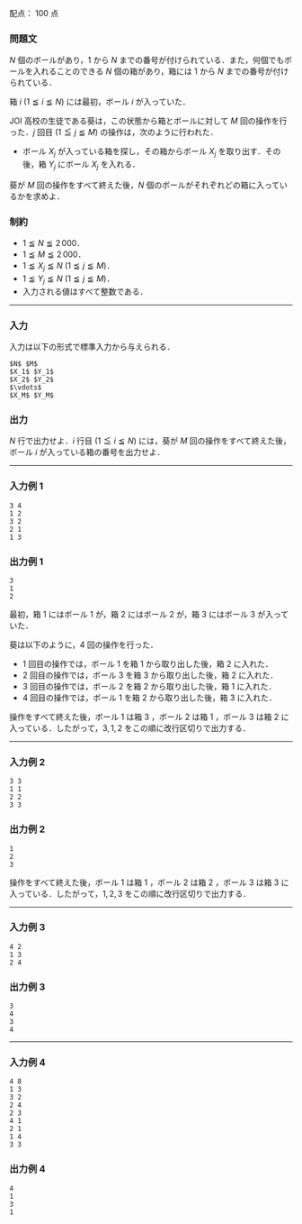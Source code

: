 配点： $100$ 点

### 問題文

$N$ 個のボールがあり，$1$ から $N$ までの番号が付けられている．また，何個でもボールを入れることのできる $N$ 個の箱があり，箱には $1$ から $N$ までの番号が付けられている．

箱 $i$ ($1 \leqq i \leqq N$) には最初，ボール $i$ が入っていた．

JOI 高校の生徒である葵は，この状態から箱とボールに対して $M$ 回の操作を行った．$j$ 回目 ($1 \leqq j \leqq M$) の操作は，次のように行われた．

- ボール $X_j$ が入っている箱を探し，その箱からボール $X_j$ を取り出す．その後，箱 $Y_j$ にボール $X_j$ を入れる．

葵が $M$ 回の操作をすべて終えた後，$N$ 個のボールがそれぞれどの箱に入っているかを求めよ．

### 制約

- $1 \leqq N \leqq 2\,000$．
- $1 \leqq M \leqq 2\,000$．
- $1 \leqq X_j \leqq N$ ($1 \leqq j \leqq M$)．
- $1 \leqq Y_j \leqq N$ ($1 \leqq j \leqq M$)．
- 入力される値はすべて整数である．

---

### 入力

入力は以下の形式で標準入力から与えられる．

~~~
$N$ $M$
$X_1$ $Y_1$
$X_2$ $Y_2$
$\vdots$
$X_M$ $Y_M$
~~~

### 出力

$N$ 行で出力せよ．$i$ 行目 ($1 \leqq i \leqq N$) には，葵が $M$ 回の操作をすべて終えた後，ボール $i$ が入っている箱の番号を出力せよ．

---

### 入力例 1

~~~
3 4
1 2
3 2
2 1
1 3
~~~

### 出力例 1

~~~
3
1
2
~~~

最初，箱 $1$ にはボール $1$ が，箱 $2$ にはボール $2$ が，箱 $3$ にはボール $3$ が入っていた．

葵は以下のように，$4$ 回の操作を行った．

- $1$ 回目の操作では，ボール $1$ を箱 $1$ から取り出した後，箱 $2$ に入れた．
- $2$ 回目の操作では，ボール $3$ を箱 $3$ から取り出した後，箱 $2$ に入れた．
- $3$ 回目の操作では，ボール $2$ を箱 $2$ から取り出した後，箱 $1$ に入れた．
- $4$ 回目の操作では，ボール $1$ を箱 $2$ から取り出した後，箱 $3$ に入れた．

操作をすべて終えた後，ボール $1$ は箱 $3$ ，ボール $2$ は箱 $1$ ，ボール $3$ は箱 $2$ に入っている．したがって，$3,1,2$ をこの順に改行区切りで出力する．

---

### 入力例 2

~~~
3 3
1 1
2 2
3 3
~~~

### 出力例 2

~~~
1
2
3
~~~

操作をすべて終えた後，ボール $1$ は箱 $1$ ，ボール $2$ は箱 $2$ ，ボール $3$ は箱 $3$ に入っている．したがって，$1,2,3$ をこの順に改行区切りで出力する．

---

### 入力例 3

~~~
4 2
1 3
2 4
~~~

### 出力例 3

~~~
3
4
3
4
~~~

---

### 入力例 4

~~~
4 8
1 3
3 2
2 4
2 3
4 1
2 1
1 4
3 3
~~~

### 出力例 4

~~~
4
1
3
1
~~~

